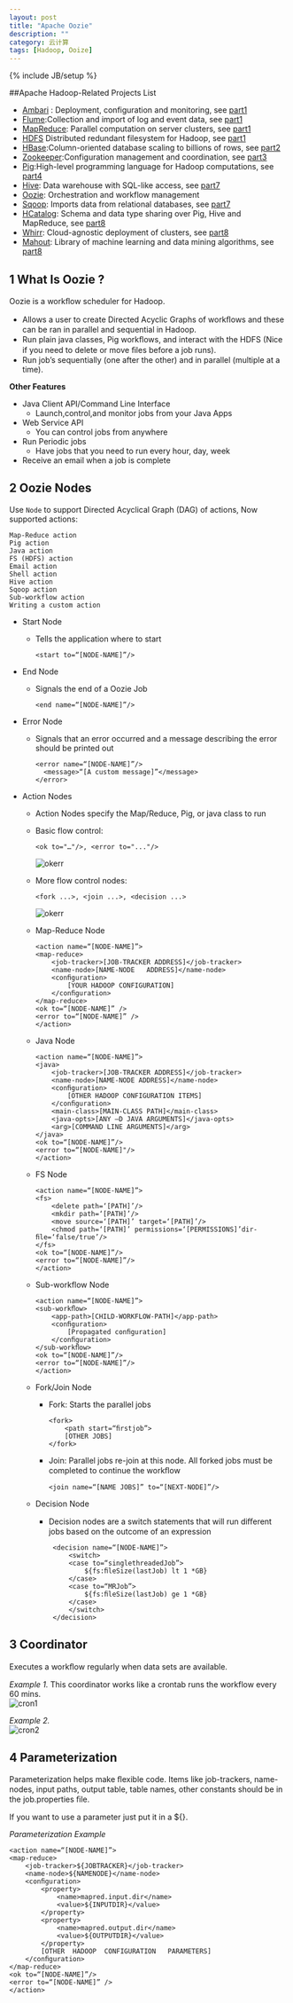 ```yaml
---
layout: post
title: "Apache Oozie"
description: ""
category: 云计算
tags: [Hadoop, Ooize]
---
```

{% include JB/setup %}

##Apache Hadoop-Related Projects List

- [Ambari][1] : Deployment, configuration and monitoring, see [part1][20]
- [Flume][2]:Collection and import of log and event data, see [part1][20]
- [MapReduce][4]: Parallel computation on server clusters, see [part1][20]
- [HDFS][5] Distributed redundant filesystem for Hadoop, see [part1][20]
- [HBase][3]:Column-oriented database scaling to billions of rows, see [part2][21]
- [Zookeeper][6]:Configuration management and coordination, see [part3][22]
- [Pig][7]:High-level programming language for Hadoop computations, see [part4][23]
- [Hive][8]: Data warehouse with SQL-like access, see [part7][25]
- [Oozie][9]: Orchestration and workflow management
- [Sqoop][10]: Imports data from relational databases, see [part7][25]
- [HCatalog][11]: Schema and data type sharing over Pig, Hive and MapReduce, see [part8][26]
- [Whirr][12]: Cloud-agnostic deployment of clusters, see [part8][26]
- [Mahout][13]: Library of machine learning and data mining algorithms, see [part8][26]

<!--break-->

## 1 What Is Oozie ?
Oozie is a workﬂow	scheduler for Hadoop. 

* Allows a user to create Directed Acyclic Graphs of workﬂows and these can be ran in parallel and sequential in Hadoop. 
* Run plain	java classes, Pig workﬂows,	and	interact with the HDFS (Nice if you need to delete or move ﬁles before	a job runs). 
* Run job’s sequentially (one after the other) and in parallel (multiple at a time).

__Other	Features__  

* Java Client API/Command Line	Interface
  * Launch,control,and monitor jobs from your Java Apps
* Web Service API	
  * You can control jobs from anywhere	
* Run Periodic jobs	
  * Have jobs that you need to run every hour, day, week
* Receive an email when a job is complete

## 2 Oozie Nodes
Use `Node` to support Directed Acyclical Graph (DAG) of actions, Now supported actions:

    Map-Reduce action
    Pig action
    Java action
    FS (HDFS) action
    Email action
    Shell action
    Hive action
    Sqoop action
    Sub-workflow action
    Writing a custom action

* Start	Node
  * Tells the application where to start

        <start to=“[NODE-NAME]”/>

* End Node
  * Signals the end of a Oozie Job

        <end name=“[NODE-NAME]”/>

* Error	Node
  * Signals that an error occurred and a message	describing the error should be printed out
  
        <error name=“[NODE-NAME]”/>
          <message>“[A custom message]”</message>
        </error>

* Action Nodes
  * Action Nodes specify the Map/Reduce, Pig, or java class to run
  * Basic flow control: 

        <ok to="…"/>, <error to="..."/>  
    ![okerr](/assets/2013-03-04-oozie/okerror.png)
  * More flow control nodes:
  
        <fork ...>, <join ...>, <decision ...>  
    ![okerr](/assets/2013-03-04-oozie/flowctl.png)
  * Map-Reduce Node
  
        <action name=“[NODE-NAME]”>
        <map-reduce>
            <job-tracker>[JOB-TRACKER ADDRESS]</job-tracker>
            <name-node>[NAME-NODE	ADDRESS]</name-node>
            <conﬁguration>
                [YOUR HADOOP CONFIGURATION]
            </conﬁguration>	
        </map-reduce>
        <ok to=“[NODE-NAME]” />	
        <error to=“[NODE-NAME]”	/>
        </action>
  * Java Node
  
        <action name=“[NODE-NAME]”>
        <java>
            <job-tracker>[JOB-TRACKER ADDRESS]</job-tracker>
            <name-node>[NAME-NODE ADDRESS]</name-node>
            <conﬁguration>
                [OTHER HADOOP CONFIGURATION ITEMS]
            </conﬁguration>	
            <main-class>[MAIN-CLASS PATH]</main-class>
            <java-opts>[ANY	–D JAVA ARGUMENTS]</java-opts>
            <arg>[COMMAND LINE ARGUMENTS]</arg>
        </java>	
        <ok	to=“[NODE-NAME]”/>
        <error to=“[NODE-NAME]"/>
        </action>
  * FS Node
  
        <action name=“[NODE-NAME]”>
        <fs>
            <delete	path=‘[PATH]’/>
            <mkdir path=‘[PATH]’/>
            <move source=‘[PATH]’ target=‘[PATH]’/>
            <chmod path=‘[PATH]’ permissions=‘[PERMISSIONS]’dir-ﬁle=‘false/true’/>
        </fs>
        <ok	to=“[NODE-NAME]”/>	
        <error to=“[NODE-NAME]”/>
        </action>
   * Sub-workflow Node
   
         <action name=“[NODE-NAME]”>
         <sub-workﬂow>
             <app-path>[CHILD-WORKFLOW-PATH]</app-path>
             <conﬁguration>
                 [Propagated conﬁguration]
             </conﬁguration>
         </sub-workﬂow>
         <ok to=“[NODE-NAME]”/>	
         <error to=“[NODE-NAME]”/>
         </action>
    * Fork/Join Node
      * Fork: Starts the parallel jobs
         
            <fork>
                <path start=“ﬁrstjob”>
                [OTHER JOBS]
            </fork>	
      * Join: Parallel jobs re-join at this node. All forked jobs must be completed to continue the workﬂow

            <join name=“[NAME JOBS]” to=“[NEXT-NODE]”/>  
   * Decision Node
     * Decision nodes are a	 switch statements that will run diﬀerent jobs based on the	outcome	of an expression

            <decision name=“[NODE-NAME]”>
                <switch>
                <case to=“singlethreadedJob”>
                    ${fs:ﬁleSize(lastJob) lt 1 *GB}
                </case>	
                <case to=“MRJob”>	
                    ${fs:ﬁleSize(lastJob) ge 1 *GB}
                </case>	
                </switch>
            </decision>	

## 3 Coordinator
Executes a workﬂow regularly when data sets are available.

_Example 1._ This coordinator works like a crontab runs the workflow every 60 mins.  
![cron1](/assets/2013-03-04-oozie/cron1.png)

_Example 2._  
![cron2](/assets/2013-03-04-oozie/cron2.png)

## 4 Parameterization
Parameterization helps make ﬂexible code. Items like job-trackers, name-nodes, input paths, output table, table names, other constants should be in the job.properties ﬁle.

If you want to use a parameter just put it in a ${}.

_Parameterization Example_

    <action	name=“[NODE-NAME]”>	
    <map-reduce>
        <job-tracker>${JOBTRACKER}</job-tracker>
        <name-node>${NAMENODE}</name-node>	
        <conﬁguration>
            <property>
                <name>mapred.input.dir</name>
                <value>${INPUTDIR}</value>
            </property>	
            <property>
                <name>mapred.output.dir</name>	
                <value>${OUTPUTDIR}</value>
            </property>	
            [OTHER	HADOOP	CONFIGURATION	PARAMETERS]
        </conﬁguration>
    </map-reduce>
    <ok to=“[NODE-NAME]”/>
    <error to=“[NODE-NAME]”	/>
    </action>


[1]:http://incubator.apache.org/ambari/ "Apache Ambari"
[2]:http://flume.apache.org/ "Apache Flume"
[3]:http://hbase.apache.org/ "Apache Hbase"
[4]:http://wiki.apache.org/hadoop/MapReduce "Apache MapReduce"
[5]:http://hadoop.apache.org/docs/r1.1.1/hdfs_desig5.html "HDFS Architecture Guide"
[6]:http://zookeeper.apache.org/ "Apache Zookeeper"
[7]:http://pig.apache.org/ "Apache Pig"
[8]:http://hive.apache.org/ "Apache Hive"
[9]:http://oozie.apache.org/ "Apache Oozie"
[10]:http://sqoop.apache.org/ "Apache Sqoop"
[11]:http://incubator.apache.org/hcatalog/ "Apache Hcatalog"
[12]:http://whirr.apache.org/ "Apache whirr"
[13]:http://mahout.apache.org/ "Apache Mahout"

[20]:http://zhangjunhd.github.com/2013/02/24/apache-related-projects/
[21]:http://zhangjunhd.github.com/2013/02/25/apache-hbase/
[22]:http://zhangjunhd.github.com/2013/03/01/zookeeper/
[23]:http://zhangjunhd.github.com/2013/03/03/pig/
[24]:http://zhangjunhd.github.com/2013/03/04/oozie/
[25]:http://zhangjunhd.github.com/2013/03/04/hive/
[26]:http://zhangjunhd.github.com/2013/03/06/apache-related-projects2/
